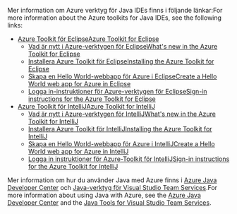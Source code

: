 <span data-ttu-id="ecfe5-101">Mer information om Azure verktyg för Java IDEs finns i följande länkar:</span><span class="sxs-lookup"><span data-stu-id="ecfe5-101">For more information about the Azure toolkits for Java IDEs, see the following links:</span></span>

* [<span data-ttu-id="ecfe5-102">Azure Toolkit för Eclipse</span><span class="sxs-lookup"><span data-stu-id="ecfe5-102">Azure Toolkit for Eclipse</span></span>](/azure/azure-toolkit-for-eclipse)
  * [<span data-ttu-id="ecfe5-103">Vad är nytt i Azure-verktygen för Eclipse</span><span class="sxs-lookup"><span data-stu-id="ecfe5-103">What's new in the Azure Toolkit for Eclipse</span></span>](/azure/azure-toolkit-for-eclipse-whats-new)
  * [<span data-ttu-id="ecfe5-104">Installera Azure Toolkit för Eclipse</span><span class="sxs-lookup"><span data-stu-id="ecfe5-104">Installing the Azure Toolkit for Eclipse</span></span>](/azure/azure-toolkit-for-eclipse-installation)
  * [<span data-ttu-id="ecfe5-105">Skapa en Hello World-webbapp för Azure i Eclipse</span><span class="sxs-lookup"><span data-stu-id="ecfe5-105">Create a Hello World web app for Azure in Eclipse</span></span>](/azure/app-service-web/app-service-web-eclipse-create-hello-world-web-app)
  * [<span data-ttu-id="ecfe5-106">Logga in-instruktioner för Azure-verktygen för Eclipse</span><span class="sxs-lookup"><span data-stu-id="ecfe5-106">Sign-in instructions for the Azure Toolkit for Eclipse</span></span>](/azure/azure-toolkit-for-eclipse-sign-in-instructions)
* [<span data-ttu-id="ecfe5-107">Azure Toolkit för IntelliJ</span><span class="sxs-lookup"><span data-stu-id="ecfe5-107">Azure Toolkit for IntelliJ</span></span>](/azure/azure-toolkit-for-intellij)
  * [<span data-ttu-id="ecfe5-108">Vad är nytt i Azure-verktygen för IntelliJ</span><span class="sxs-lookup"><span data-stu-id="ecfe5-108">What's new in the Azure Toolkit for IntelliJ</span></span>](/azure/azure-toolkit-for-intellij-whats-new)
  * [<span data-ttu-id="ecfe5-109">Installera Azure Toolkit för IntelliJ</span><span class="sxs-lookup"><span data-stu-id="ecfe5-109">Installing the Azure Toolkit for IntelliJ</span></span>](/azure/azure-toolkit-for-intellij-installation)
  * [<span data-ttu-id="ecfe5-110">Skapa en Hello World-webbapp för Azure i IntelliJ</span><span class="sxs-lookup"><span data-stu-id="ecfe5-110">Create a Hello World web app for Azure in IntelliJ</span></span>](/azure/app-service-web/app-service-web-intellij-create-hello-world-web-app)
  * [<span data-ttu-id="ecfe5-111">Logga in instruktioner för Azure-Toolkit för IntelliJ</span><span class="sxs-lookup"><span data-stu-id="ecfe5-111">Sign-in instructions for the Azure Toolkit for IntelliJ</span></span>](/azure/azure-toolkit-for-intellij-sign-in-instructions)

<span data-ttu-id="ecfe5-112">Mer information om hur du använder Java med Azure finns i [Azure Java Developer Center](https://azure.microsoft.com/develop/java/) och [Java-verktyg för Visual Studio Team Services](https://java.visualstudio.com/).</span><span class="sxs-lookup"><span data-stu-id="ecfe5-112">For more information about using Java with Azure, see the [Azure Java Developer Center](https://azure.microsoft.com/develop/java/) and the [Java Tools for Visual Studio Team Services](https://java.visualstudio.com/).</span></span>
